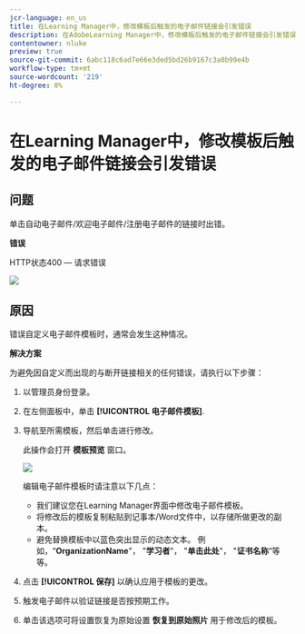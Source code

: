 ```yaml
---
jcr-language: en_us
title: 在Learning Manager中，修改模板后触发的电子邮件链接会引发错误
description: 在AdobeLearning Manager中，修改模板后触发的电子邮件链接会引发错误
contentowner: nluke
preview: true
source-git-commit: 6abc118c6ad7e66e3ded5bd26b9167c3a0b99e4b
workflow-type: tm+mt
source-wordcount: '219'
ht-degree: 0%

---
```




# 在Learning Manager中，修改模板后触发的电子邮件链接会引发错误

## 问题

单击自动电子邮件/欢迎电子邮件/注册电子邮件的链接时出错。

**错误**

HTTP状态400 — 请求错误

![](assets/email-404.png)

## 原因

错误自定义电子邮件模板时，通常会发生这种情况。

**解决方案**

为避免因自定义而出现的与断开链接相关的任何错误，请执行以下步骤：

1. 以管理员身份登录。
1. 在左侧面板中，单击 **[!UICONTROL 电子邮件模板]**.

1. 导航至所需模板，然后单击进行修改。

   此操作会打开 **模板预览** 窗口。

   ![](assets/email-template.png)

   编辑电子邮件模板时请注意以下几点：

   * 我们建议您在Learning Manager界面中修改电子邮件模板。
   * 将修改后的模板复制粘贴到记事本/Word文件中，以存储所做更改的副本。
   * 避免替换模板中以蓝色突出显示的动态文本。 例如，“**OrganizationName**&quot;， &quot;**学习者**&quot;， &quot;**单击此处**&quot;， &quot;**证书名称**“等等。

1. 点击 **[!UICONTROL 保存]** 以确认应用于模板的更改。
1. 触发电子邮件以验证链接是否按预期工作。
1. 单击该选项可将设置恢复为原始设置 **恢复到原始照片** 用于修改后的模板。
